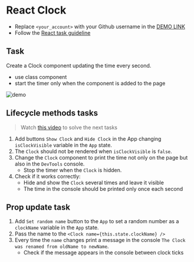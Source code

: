 # React Clock
- Replace `<your_account>` with your Github username in the
 [DEMO LINK](https://oanik.github.io/react_clock/)
- Follow the [React task guideline](https://github.com/mate-academy/react_task-guideline#react-tasks-guideline)

## Task
Create a Clock component updating the time every second.
- use class component
- start the timer only when the component is added to the page

![demo](./screenshot.png)

## Lifecycle methods tasks
> Watch [this video](https://youtu.be/87RkHpYMDXI) to solve the next tasks

1. Add buttons `Show Clock` and `Hide Clock` in the App changing `isClockVisible` variable in the `App` state.
1. The `Clock` should not be rendered when `isClockVisible` is `false`.
1. Change the `Clock` component to print the time not only on the page but also in the `DevTools` console.
    - Stop the timer when the `Clock` is hidden.
1. Check if it works correctly:
    - Hide and show the `Clock` several times and leave it visible
    - The time in the console should be printed only once each second

## Prop update task
1. Add `Set random name` button to the `App` to set a random number as a `clockName` variable in the `App` state.
1. Pass the name to the `<Clock name={this.state.clockName} />`
1. Every time the `name` changes print a message in the console `The Clock was renamed from oldName to newName`.
    - Check if the message appears in the console between clock ticks
